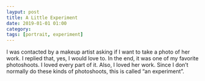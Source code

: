 ```yaml
---
layput: post
title: A Little Experiment
date: 2019-01-01 01:00
category: 
tags: [portrait, experiment]
---
```


I was contacted by a makeup artist asking if I want to take a photo of her work. I replied that, yes, I would love to. In the end, it was one of my favorite photoshoots. I loved every part of it. Also, I loved her work. Since I don’t normally do these kinds of photoshoots, this is called “an experiment”.